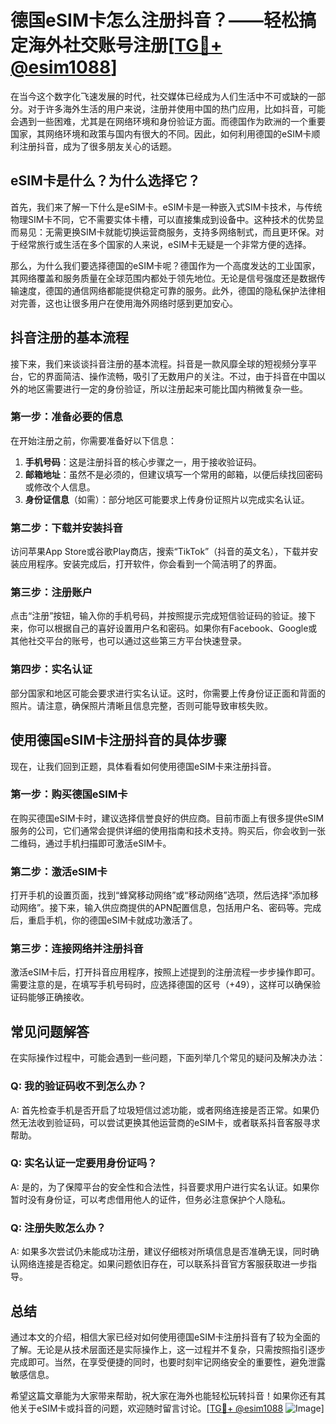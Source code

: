 # 德国eSIM卡怎么注册抖音？——轻松搞定海外社交账号注册[[TG💪+ @esim1088](https://t.me/s/esim1088)]

在当今这个数字化飞速发展的时代，社交媒体已经成为人们生活中不可或缺的一部分。对于许多海外生活的用户来说，注册并使用中国的热门应用，比如抖音，可能会遇到一些困难，尤其是在网络环境和身份验证方面。而德国作为欧洲的一个重要国家，其网络环境和政策与国内有很大的不同。因此，如何利用德国的eSIM卡顺利注册抖音，成为了很多朋友关心的话题。

## eSIM卡是什么？为什么选择它？

首先，我们来了解一下什么是eSIM卡。eSIM卡是一种嵌入式SIM卡技术，与传统物理SIM卡不同，它不需要实体卡槽，可以直接集成到设备中。这种技术的优势显而易见：无需更换SIM卡就能切换运营商服务，支持多网络制式，而且更环保。对于经常旅行或生活在多个国家的人来说，eSIM卡无疑是一个非常方便的选择。

那么，为什么我们要选择德国的eSIM卡呢？德国作为一个高度发达的工业国家，其网络覆盖和服务质量在全球范围内都处于领先地位。无论是信号强度还是数据传输速度，德国的通信网络都能提供稳定可靠的服务。此外，德国的隐私保护法律相对完善，这也让很多用户在使用海外网络时感到更加安心。

## 抖音注册的基本流程

接下来，我们来谈谈抖音注册的基本流程。抖音是一款风靡全球的短视频分享平台，它的界面简洁、操作流畅，吸引了无数用户的关注。不过，由于抖音在中国以外的地区需要进行一定的身份验证，所以注册起来可能比国内稍微复杂一些。

### 第一步：准备必要的信息

在开始注册之前，你需要准备好以下信息：

1. **手机号码**：这是注册抖音的核心步骤之一，用于接收验证码。
2. **邮箱地址**：虽然不是必须的，但建议填写一个常用的邮箱，以便后续找回密码或修改个人信息。
3. **身份证信息**（如需）：部分地区可能要求上传身份证照片以完成实名认证。

### 第二步：下载并安装抖音

访问苹果App Store或谷歌Play商店，搜索“TikTok”（抖音的英文名），下载并安装应用程序。安装完成后，打开软件，你会看到一个简洁明了的界面。

### 第三步：注册账户

点击“注册”按钮，输入你的手机号码，并按照提示完成短信验证码的验证。接下来，你可以根据自己的喜好设置用户名和密码。如果你有Facebook、Google或其他社交平台的账号，也可以通过这些第三方平台快速登录。

### 第四步：实名认证

部分国家和地区可能会要求进行实名认证。这时，你需要上传身份证正面和背面的照片。请注意，确保照片清晰且信息完整，否则可能导致审核失败。

## 使用德国eSIM卡注册抖音的具体步骤

现在，让我们回到正题，具体看看如何使用德国eSIM卡来注册抖音。

### 第一步：购买德国eSIM卡

在购买德国eSIM卡时，建议选择信誉良好的供应商。目前市面上有很多提供eSIM服务的公司，它们通常会提供详细的使用指南和技术支持。购买后，你会收到一张二维码，通过手机扫描即可激活eSIM卡。

### 第二步：激活eSIM卡

打开手机的设置页面，找到“蜂窝移动网络”或“移动网络”选项，然后选择“添加移动网络”。接下来，输入供应商提供的APN配置信息，包括用户名、密码等。完成后，重启手机，你的德国eSIM卡就成功激活了。

### 第三步：连接网络并注册抖音

激活eSIM卡后，打开抖音应用程序，按照上述提到的注册流程一步步操作即可。需要注意的是，在填写手机号码时，应选择德国的区号（+49），这样可以确保验证码能够正确接收。

## 常见问题解答

在实际操作过程中，可能会遇到一些问题，下面列举几个常见的疑问及解决办法：

### Q: 我的验证码收不到怎么办？

A: 首先检查手机是否开启了垃圾短信过滤功能，或者网络连接是否正常。如果仍然无法收到验证码，可以尝试更换其他运营商的eSIM卡，或者联系抖音客服寻求帮助。

### Q: 实名认证一定要用身份证吗？

A: 是的，为了保障平台的安全性和合法性，抖音要求用户进行实名认证。如果你暂时没有身份证，可以考虑借用他人的证件，但务必注意保护个人隐私。

### Q: 注册失败怎么办？

A: 如果多次尝试仍未能成功注册，建议仔细核对所填信息是否准确无误，同时确认网络连接是否稳定。如果问题依旧存在，可以联系抖音官方客服获取进一步指导。

## 总结

通过本文的介绍，相信大家已经对如何使用德国eSIM卡注册抖音有了较为全面的了解。无论是从技术层面还是实际操作上，这一过程并不复杂，只需按照指引逐步完成即可。当然，在享受便捷的同时，也要时刻牢记网络安全的重要性，避免泄露敏感信息。

希望这篇文章能为大家带来帮助，祝大家在海外也能轻松玩转抖音！如果你还有其他关于eSIM卡或抖音的问题，欢迎随时留言讨论。[[TG💪+ @esim1088](https://t.me/s/esim1088) ![Image](https://i.postimg.cc/4NQfJmqS/Snipaste-2025-05-13-00-14-12.png)]